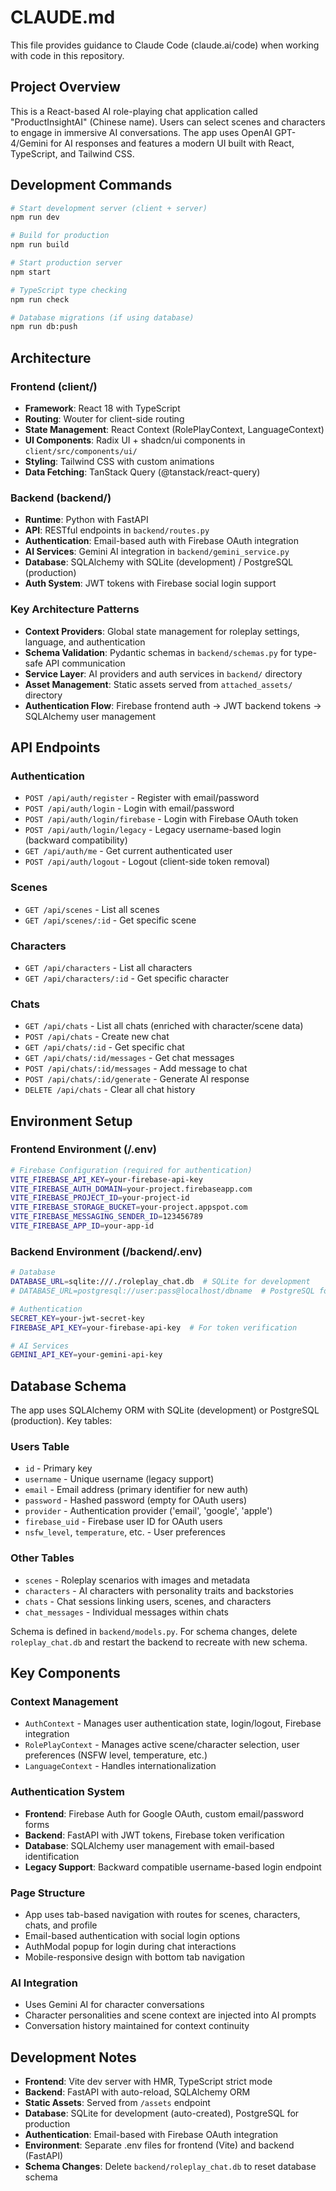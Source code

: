 # CLAUDE.md

This file provides guidance to Claude Code (claude.ai/code) when working with code in this repository.

## Project Overview

This is a React-based AI role-playing chat application called "ProductInsightAI" (Chinese name). Users can select scenes and characters to engage in immersive AI conversations. The app uses OpenAI GPT-4/Gemini for AI responses and features a modern UI built with React, TypeScript, and Tailwind CSS.

## Development Commands

```bash
# Start development server (client + server)
npm run dev

# Build for production
npm run build

# Start production server
npm start

# TypeScript type checking
npm run check

# Database migrations (if using database)
npm run db:push
```

## Architecture

### Frontend (client/)
- **Framework**: React 18 with TypeScript
- **Routing**: Wouter for client-side routing
- **State Management**: React Context (RolePlayContext, LanguageContext)
- **UI Components**: Radix UI + shadcn/ui components in `client/src/components/ui/`
- **Styling**: Tailwind CSS with custom animations
- **Data Fetching**: TanStack Query (@tanstack/react-query)

### Backend (backend/)
- **Runtime**: Python with FastAPI
- **API**: RESTful endpoints in `backend/routes.py`
- **Authentication**: Email-based auth with Firebase OAuth integration
- **AI Services**: Gemini AI integration in `backend/gemini_service.py`
- **Database**: SQLAlchemy with SQLite (development) / PostgreSQL (production)
- **Auth System**: JWT tokens with Firebase social login support

### Key Architecture Patterns
- **Context Providers**: Global state management for roleplay settings, language, and authentication
- **Schema Validation**: Pydantic schemas in `backend/schemas.py` for type-safe API communication
- **Service Layer**: AI providers and auth services in `backend/` directory
- **Asset Management**: Static assets served from `attached_assets/` directory
- **Authentication Flow**: Firebase frontend auth → JWT backend tokens → SQLAlchemy user management

## API Endpoints

### Authentication
- `POST /api/auth/register` - Register with email/password
- `POST /api/auth/login` - Login with email/password  
- `POST /api/auth/login/firebase` - Login with Firebase OAuth token
- `POST /api/auth/login/legacy` - Legacy username-based login (backward compatibility)
- `GET /api/auth/me` - Get current authenticated user
- `POST /api/auth/logout` - Logout (client-side token removal)

### Scenes
- `GET /api/scenes` - List all scenes
- `GET /api/scenes/:id` - Get specific scene

### Characters  
- `GET /api/characters` - List all characters
- `GET /api/characters/:id` - Get specific character

### Chats
- `GET /api/chats` - List all chats (enriched with character/scene data)
- `POST /api/chats` - Create new chat
- `GET /api/chats/:id` - Get specific chat
- `GET /api/chats/:id/messages` - Get chat messages
- `POST /api/chats/:id/messages` - Add message to chat
- `POST /api/chats/:id/generate` - Generate AI response
- `DELETE /api/chats` - Clear all chat history

## Environment Setup

### Frontend Environment (/.env)
```bash
# Firebase Configuration (required for authentication)
VITE_FIREBASE_API_KEY=your-firebase-api-key
VITE_FIREBASE_AUTH_DOMAIN=your-project.firebaseapp.com
VITE_FIREBASE_PROJECT_ID=your-project-id
VITE_FIREBASE_STORAGE_BUCKET=your-project.appspot.com
VITE_FIREBASE_MESSAGING_SENDER_ID=123456789
VITE_FIREBASE_APP_ID=your-app-id
```

### Backend Environment (/backend/.env)
```bash
# Database
DATABASE_URL=sqlite:///./roleplay_chat.db  # SQLite for development
# DATABASE_URL=postgresql://user:pass@localhost/dbname  # PostgreSQL for production

# Authentication
SECRET_KEY=your-jwt-secret-key
FIREBASE_API_KEY=your-firebase-api-key  # For token verification

# AI Services
GEMINI_API_KEY=your-gemini-api-key
```

## Database Schema

The app uses SQLAlchemy ORM with SQLite (development) or PostgreSQL (production). Key tables:

### Users Table
- `id` - Primary key
- `username` - Unique username (legacy support)
- `email` - Email address (primary identifier for new auth)
- `password` - Hashed password (empty for OAuth users)
- `provider` - Authentication provider ('email', 'google', 'apple')
- `firebase_uid` - Firebase user ID for OAuth users
- `nsfw_level`, `temperature`, etc. - User preferences

### Other Tables
- `scenes` - Roleplay scenarios with images and metadata
- `characters` - AI characters with personality traits and backstories  
- `chats` - Chat sessions linking users, scenes, and characters
- `chat_messages` - Individual messages within chats

Schema is defined in `backend/models.py`. For schema changes, delete `roleplay_chat.db` and restart the backend to recreate with new schema.

## Key Components

### Context Management
- `AuthContext` - Manages user authentication state, login/logout, Firebase integration
- `RolePlayContext` - Manages active scene/character selection, user preferences (NSFW level, temperature, etc.)
- `LanguageContext` - Handles internationalization

### Authentication System
- **Frontend**: Firebase Auth for Google OAuth, custom email/password forms
- **Backend**: FastAPI with JWT tokens, Firebase token verification
- **Database**: SQLAlchemy user management with email-based identification
- **Legacy Support**: Backward compatible username-based login endpoint

### Page Structure
- App uses tab-based navigation with routes for scenes, characters, chats, and profile
- Email-based authentication with social login options
- AuthModal popup for login during chat interactions
- Mobile-responsive design with bottom tab navigation

### AI Integration
- Uses Gemini AI for character conversations
- Character personalities and scene context are injected into AI prompts
- Conversation history maintained for context continuity

## Development Notes

- **Frontend**: Vite dev server with HMR, TypeScript strict mode
- **Backend**: FastAPI with auto-reload, SQLAlchemy ORM
- **Static Assets**: Served from `/assets` endpoint  
- **Database**: SQLite for development (auto-created), PostgreSQL for production
- **Authentication**: Email-based with Firebase OAuth integration
- **Environment**: Separate .env files for frontend (Vite) and backend (FastAPI)
- **Schema Changes**: Delete `backend/roleplay_chat.db` to reset database schema
